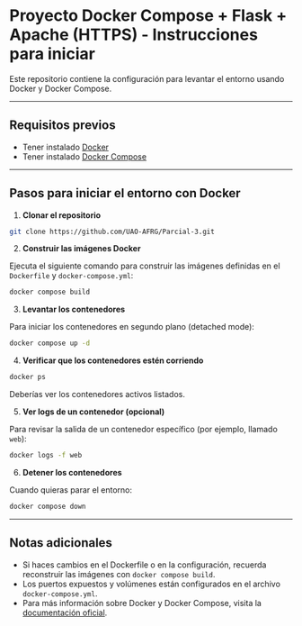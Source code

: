 # Proyecto Docker Compose + Flask + Apache (HTTPS) - Instrucciones para iniciar

Este repositorio contiene la configuración para levantar el entorno usando Docker y Docker Compose.

---

## Requisitos previos

- Tener instalado [Docker](https://docs.docker.com/get-docker/)
- Tener instalado [Docker Compose](https://docs.docker.com/compose/install/)

---

## Pasos para iniciar el entorno con Docker

1. **Clonar el repositorio**

```bash
git clone https://github.com/UAO-AFRG/Parcial-3.git
```

2. **Construir las imágenes Docker**

Ejecuta el siguiente comando para construir las imágenes definidas en el `Dockerfile` y `docker-compose.yml`:

```bash
docker compose build
```

3. **Levantar los contenedores**

Para iniciar los contenedores en segundo plano (detached mode):

```bash
docker compose up -d
```

4. **Verificar que los contenedores estén corriendo**

```bash
docker ps
```

Deberías ver los contenedores activos listados.

5. **Ver logs de un contenedor (opcional)**

Para revisar la salida de un contenedor específico (por ejemplo, llamado `web`):

```bash
docker logs -f web
```

6. **Detener los contenedores**

Cuando quieras parar el entorno:

```bash
docker compose down
```


---

## Notas adicionales

- Si haces cambios en el Dockerfile o en la configuración, recuerda reconstruir las imágenes con `docker compose build`.
- Los puertos expuestos y volúmenes están configurados en el archivo `docker-compose.yml`.
- Para más información sobre Docker y Docker Compose, visita la [documentación oficial](https://docs.docker.com/).
